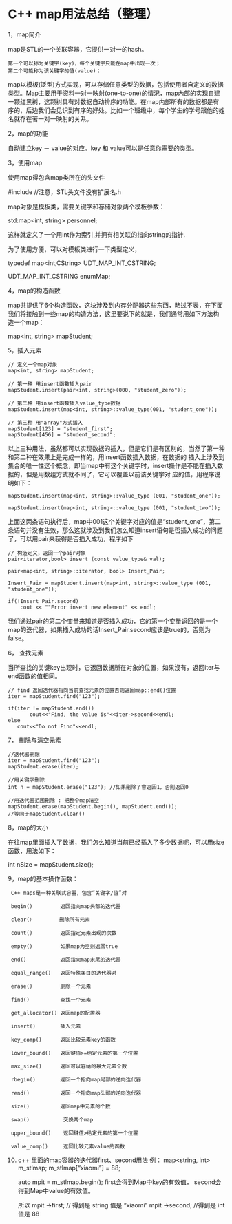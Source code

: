 # C++ map用法总结（整理）

1，map简介

map是STL的一个关联容器，它提供一对一的hash。

    第一个可以称为关键字(key)，每个关键字只能在map中出现一次；
    第二个可能称为该关键字的值(value)；


map以模板(泛型)方式实现，可以存储任意类型的数据，包括使用者自定义的数据类型。Map主要用于资料一对一映射(one-to-one)的情況，map內部的实现自建一颗红黑树，这颗树具有对数据自动排序的功能。在map内部所有的数据都是有序的，后边我们会见识到有序的好处。比如一个班级中，每个学生的学号跟他的姓名就存在著一对一映射的关系。

2，map的功能

自动建立key － value的对应。key 和 value可以是任意你需要的类型。

3，使用map

使用map得包含map类所在的头文件

#include <map>  //注意，STL头文件没有扩展名.h

map对象是模板类，需要关键字和存储对象两个模板参数：

std:map<int, string> personnel;

这样就定义了一个用int作为索引,并拥有相关联的指向string的指针.

为了使用方便，可以对模板类进行一下类型定义，

typedef map<int,CString> UDT_MAP_INT_CSTRING;

UDT_MAP_INT_CSTRING enumMap;

4，map的构造函数

map共提供了6个构造函数，这块涉及到内存分配器这些东西，略过不表，在下面我们将接触到一些map的构造方法，这里要说下的就是，我们通常用如下方法构造一个map：

map<int, string> mapStudent;

5，插入元素

    // 定义一个map对象
    map<int, string> mapStudent;
     
    // 第一种 用insert函數插入pair
    mapStudent.insert(pair<int, string>(000, "student_zero"));
     
    // 第二种 用insert函数插入value_type数据
    mapStudent.insert(map<int, string>::value_type(001, "student_one"));
     
    // 第三种 用"array"方式插入
    mapStudent[123] = "student_first";
    mapStudent[456] = "student_second";

以上三种用法，虽然都可以实现数据的插入，但是它们是有区别的，当然了第一种和第二种在效果上是完成一样的，用insert函数插入数据，在数据的 插入上涉及到集合的唯一性这个概念，即当map中有这个关键字时，insert操作是不能在插入数据的，但是用数组方式就不同了，它可以覆盖以前该关键字对 应的值，用程序说明如下：

    mapStudent.insert(map<int, string>::value_type (001, "student_one"));
     
    mapStudent.insert(map<int, string>::value_type (001, "student_two"));

上面这两条语句执行后，map中001这个关键字对应的值是“student_one”，第二条语句并没有生效，那么这就涉及到我们怎么知道insert语句是否插入成功的问题了，可以用pair来获得是否插入成功，程序如下

    // 构造定义，返回一个pair对象
    pair<iterator,bool> insert (const value_type& val);
     
    pair<map<int, string>::iterator, bool> Insert_Pair;
     
    Insert_Pair = mapStudent.insert(map<int, string>::value_type (001, "student_one"));
     
    if(!Insert_Pair.second)
        cout << ""Error insert new element" << endl;

我们通过pair的第二个变量来知道是否插入成功，它的第一个变量返回的是一个map的迭代器，如果插入成功的话Insert_Pair.second应该是true的，否则为false。

6， 查找元素

当所查找的关键key出现时，它返回数据所在对象的位置，如果沒有，返回iter与end函数的值相同。

    // find 返回迭代器指向当前查找元素的位置否则返回map::end()位置
    iter = mapStudent.find("123");
     
    if(iter != mapStudent.end())
           cout<<"Find, the value is"<<iter->second<<endl;
    else
       cout<<"Do not Find"<<endl;

7， 刪除与清空元素

    //迭代器刪除
    iter = mapStudent.find("123");
    mapStudent.erase(iter);
     
    //用关键字刪除
    int n = mapStudent.erase("123"); //如果刪除了會返回1，否則返回0
     
    //用迭代器范围刪除 : 把整个map清空
    mapStudent.erase(mapStudent.begin(), mapStudent.end());
    //等同于mapStudent.clear()

8，map的大小

在往map里面插入了数据，我们怎么知道当前已经插入了多少数据呢，可以用size函数，用法如下：

int nSize = mapStudent.size();

 

 9，map的基本操作函数：

     C++ maps是一种关联式容器，包含“关键字/值”对
    
     begin()         返回指向map头部的迭代器
    
     clear(）        删除所有元素
    
     count()         返回指定元素出现的次数
    
     empty()         如果map为空则返回true
    
     end()           返回指向map末尾的迭代器
    
     equal_range()   返回特殊条目的迭代器对
    
     erase()         删除一个元素
    
     find()          查找一个元素
    
     get_allocator() 返回map的配置器
    
     insert()        插入元素
    
     key_comp()      返回比较元素key的函数
    
     lower_bound()   返回键值>=给定元素的第一个位置
    
     max_size()      返回可以容纳的最大元素个数
    
     rbegin()        返回一个指向map尾部的逆向迭代器
    
     rend()          返回一个指向map头部的逆向迭代器
    
     size()          返回map中元素的个数
    
     swap()           交换两个map
    
     upper_bound()    返回键值>给定元素的第一个位置
    
     value_comp()     返回比较元素value的函数

10. c++ 里面的map容器的迭代器first、second用法
	例：
	map<string, int> m_stlmap;
	m_stlmap[“xiaomi”] = 88;

	auto mpit = m_stlmap.begin();
	first会得到Map中key的有效值，
	second会得到Map中value的有效值。

	所以
	mpit ->first; // 得到是 string 值是 “xiaomi”
	mpit ->second; //得到是 int 值是 88
